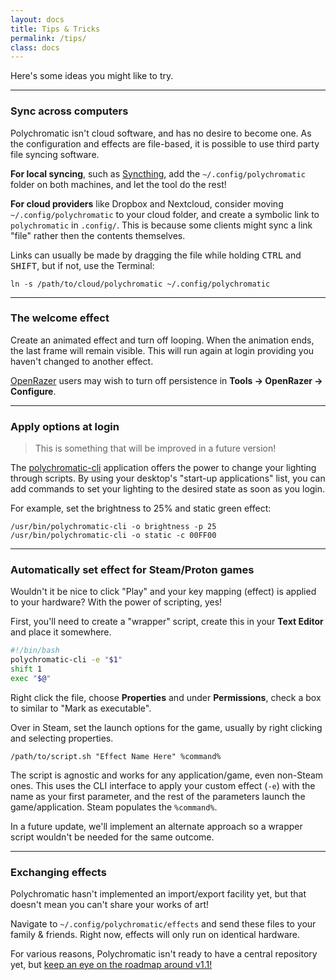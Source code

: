 ```yaml
---
layout: docs
title: Tips & Tricks
permalink: /tips/
class: docs
---
```


Here's some ideas you might like to try.

---

### Sync across computers

Polychromatic isn't cloud software, and has no desire to become one.
As the configuration and effects are file-based, it is possible to use
third party file syncing software.

**For local syncing**, such as [Syncthing](https://syncthing.net/), add the
`~/.config/polychromatic` folder on both machines, and let the tool
do the rest!

**For cloud providers** like Dropbox and Nextcloud, consider moving
`~/.config/polychromatic` to your cloud folder, and create
a symbolic link to `polychromatic` in `.config/`. This is because some clients
might sync a link "file" rather then the contents themselves.

Links can usually be made by dragging
the file while holding <kbd>CTRL</kbd> and <kbd>SHIFT</kbd>, but if not,
use the Terminal:

    ln -s /path/to/cloud/polychromatic ~/.config/polychromatic

---

### The welcome effect

Create an animated effect and turn off looping. When the animation ends, the
last frame will remain visible. This will run again at login providing you
haven't changed to another effect.

[OpenRazer](/openrazer/) users may wish to turn off persistence in
**Tools → OpenRazer → Configure**.

---

### Apply options at login

> This is something that will be improved in a future version!

The [polychromatic-cli](/cli/) application offers the power to change your
lighting through scripts. By using your desktop's "start-up applications" list, you
can add commands to set your lighting to the desired state as soon as you login.

For example, set the brightness to 25% and static green effect:

    /usr/bin/polychromatic-cli -o brightness -p 25
    /usr/bin/polychromatic-cli -o static -c 00FF00

---

### Automatically set effect for Steam/Proton games

Wouldn't it be nice to click "Play" and your key mapping (effect) is applied
to your hardware? With the power of scripting, yes!

First, you'll need to create a "wrapper" script, create this in your **Text Editor**
and place it somewhere.
```bash
#!/bin/bash
polychromatic-cli -e "$1"
shift 1
exec "$@"
```

Right click the file, choose **Properties** and under **Permissions**, check a
box to similar to "Mark as executable".

Over in Steam, set the launch options for the game, usually by right clicking and
selecting properties.

    /path/to/script.sh "Effect Name Here" %command%

The script is agnostic and works for any application/game, even non-Steam ones.
This uses the CLI interface to apply your custom effect (`-e`) with the name as
your first parameter, and the rest of the parameters launch the game/application.
Steam populates the `%command%`.

In a future update, we'll implement an alternate approach so a wrapper script
wouldn't be needed for the same outcome.

---

### Exchanging effects

Polychromatic hasn't implemented an import/export facility yet, but that doesn't
mean you can't share your works of art!

Navigate to `~/.config/polychromatic/effects` and send these files to your
family & friends. Right now, effects will only run on identical hardware.

For various reasons, Polychromatic isn't ready to have a central repository yet,
but [keep an eye on the roadmap around v1.1!](/roadmap/)
